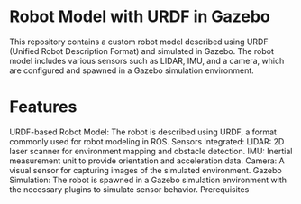 # Robot Model with URDF in Gazebo
This repository contains a custom robot model described using URDF (Unified Robot Description Format) and simulated in Gazebo. The robot model includes various sensors such as LIDAR, IMU, and a camera, which are configured and spawned in a Gazebo simulation environment.

# Features
URDF-based Robot Model: The robot is described using URDF, a format commonly used for robot modeling in ROS.
Sensors Integrated:
LIDAR: 2D laser scanner for environment mapping and obstacle detection.
IMU: Inertial measurement unit to provide orientation and acceleration data.
Camera: A visual sensor for capturing images of the simulated environment.
Gazebo Simulation: The robot is spawned in a Gazebo simulation environment with the necessary plugins to simulate sensor behavior.
Prerequisites
